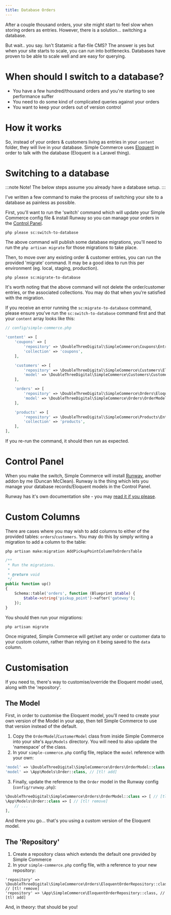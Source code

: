 ```yaml
---
title: Database Orders
---
```


After a couple thousand orders, your site might start to feel slow when storing orders as entries. However, there is a solution... switching a database.

But wait.. you say. Isn't Statamic a flat-file CMS? The answer is yes but when your site starts to scale, you can run into bottlenecks. Databases have proven to be able to scale well and are easy for querying.

# When should I switch to a database?

-   You have a few hundred/thousand orders and you're starting to see performance suffer
-   You need to do some kind of complicated queries against your orders
-   You want to keep your orders out of version control

# How it works

So, instead of your orders & customers living as entries in your `content` folder, they will live in your database. Simple Commerce uses [Eloquent](https://laravel.com/docs/master/eloquent) in order to talk with the database (Eloquent is a Laravel thing).

# Switching to a database

:::note Note!
The below steps assume you already have a database setup.
:::

I've written a few command to make the process of switching your site to a database as painless as possible.

First, you'll want to run the 'switch' command which will update your Simple Commerce config file & install Runway so you can manage your orders in the [Control Panel](#control-panel-interface).

```
php please sc:switch-to-database
```

The above command will publish some database migrations, you'll need to run the `php artisan migrate` for those migrations to take place.

Then, to move over any existing order & customer entries, you can run the provided 'migrate' command. It may be a good idea to run this per environment (eg. local, staging, production).

```
php please sc:migrate-to-database
```

It's worth noting that the above command will not delete the order/customer entries, or the associated collections. You may do that when you're satisfied with the migration.

If you receive an error running the `sc:migrate-to-database` command, please ensure you've run the `sc:switch-to-database` command first and that your `content` array looks like this:

```php
// config/simple-commerce.php

'content' => [
    'coupons' => [
        'repository' => \DoubleThreeDigital\SimpleCommerce\Coupons\EntryCouponRepository::class,
        'collection' => 'coupons',
    ],

    'customers' => [
        'repository' => \DoubleThreeDigital\SimpleCommerce\Customers\EloquentCustomerRepository::class,
        'model' => \DoubleThreeDigital\SimpleCommerce\Customers\CustomerModel::class,
    ],

    'orders' => [
        'repository' => \DoubleThreeDigital\SimpleCommerce\Orders\EloquentOrderRepository::class,
        'model' => \DoubleThreeDigital\SimpleCommerce\Orders\OrderModel::class,
    ],

    'products' => [
        'repository' => \DoubleThreeDigital\SimpleCommerce\Products\EntryProductRepository::class,
        'collection' => 'products',
    ],
],
```

If you re-run the command, it should then run as expected.

# Control Panel

When you make the switch, Simple Commerce will install [Runway](https://statamic.com/runway), another addon by me (Duncan McClean). Runway is the thing which lets you manage your database records/Eloquent models in the Control Panel.

Runway has it's own documentation site - you may [read it if you please](https://runway.duncanmcclean.com/control-panel).

# Custom Columns

There are cases where you may wish to add columns to either of the provided tables: `orders`/`customers`. You may do this by simply writing a migration to add a column to the table:

```
php artisan make:migration AddPickupPointColumnToOrdersTable
```

```php
/**
 * Run the migrations.
 *
 * @return void
 */
public function up()
{
    Schema::table('orders', function (Blueprint $table) {
        $table->string('pickup_point')->after('gateway');
    });
}
```

You should then run your migrations:

```
php artisan migrate
```

Once migrated, Simple Commerce will get/set any order or customer data to your custom column, rather than relying on it being saved to the `data` column.

# Customisation

If you need to, there's way to customise/override the Eloquent model used, along with the 'repository'.

## The Model

First, in order to customise the Eloquent model, you'll need to create your own version of the Model in your app, then tell Simple Commerce to use that version instead of the default.

1. Copy the `OrderModel`/`CustomerModel` class from inside Simple Commerce into your site's `App\Models` directory. You will need to also update the 'namespace' of the class.
2. In your `simple-commerce.php` config file, replace the `model` reference with your own:

```php
'model' => \DoubleThreeDigital\SimpleCommerce\Orders\OrderModel::class, // [tl! remove]
'model' => \App\Models\Order::class, // [tl! add]
```
3. Finally, update the reference to the `Order` model in the Runway config (`config/runway.php`):

```php
\DoubleThreeDigital\SimpleCommerce\Orders\OrderModel::class => [ // [tl! remove]
\App\Models\Order::class => [ // [tl! remove]
    // ...
],
```

And there you go... that's you using a custom version of the Eloquent model.

## The 'Repository'

1. Create a repository class which extends the default one provided by Simple Commerce
2. In your `simple-commerce.php` config file, with a reference to your new repository:

```
'repository' => \DoubleThreeDigital\SimpleCommerce\Orders\EloquentOrderRepository::class, // [tl! remove]
'repository' => \App\SimpleCommerce\EloquentOrderRepository::class, // [tl! add]
```

And, in theory: that should be you!
